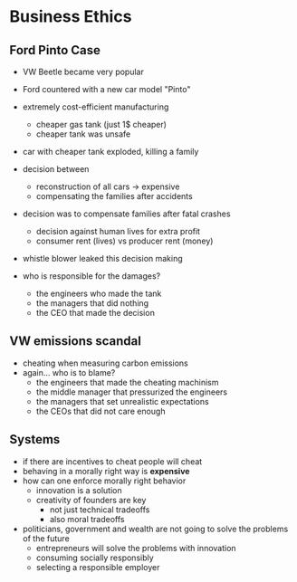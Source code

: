 
# Business Ethics
##  Ford Pinto Case
- VW Beetle became very popular
- Ford countered with a new car model "Pinto"
- extremely cost-efficient manufacturing
	- cheaper gas tank (just 1$ cheaper)
	- cheaper tank was unsafe
- car with cheaper tank exploded, killing a family
- decision between 
	- reconstruction of all cars -> expensive
	- compensating the families after accidents
- decision was to compensate families after fatal crashes
	- decision against human lives for extra profit
	- consumer rent (lives) vs producer rent (money)
- whistle blower leaked this decision making

- who is responsible for the damages?
	- the engineers who made the tank
	- the managers that did nothing
	- the CEO that made the decision

## VW emissions scandal
- cheating when measuring carbon emissions
- again... who is to blame?
	- the engineers that made the cheating machinism
	- the middle manager that pressurized the engineers
	- the managers that set unrealistic expectations
	- the CEOs that did not care enough

## Systems
- if there are incentives to cheat people will cheat
- behaving in a morally right way is **expensive**
- how can one enforce morally right behavior
	- innovation is a solution
	- creativity of founders are key
		- not just technical tradeoffs
		- also moral tradeoffs
- politicians, government and wealth are not going to solve the problems of the future
	- entrepreneurs will solve the problems with innovation
	- consuming socially responsibly
	- selecting a responsible employer